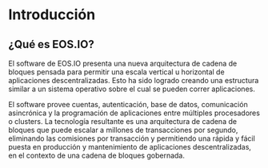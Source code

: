 # Introducción

## ¿Qué es EOS.IO?

El software de EOS.IO presenta una nueva arquitectura de cadena de bloques pensada para permitir una escala vertical u horizontal de aplicaciones descentralizadas. Esto ha sido logrado creando una estructura similar a un sistema operativo sobre el cual se pueden correr aplicaciones. 

El software provee cuentas, autenticación, base de datos, comunicación asincrónica y la programación de aplicaciones entre múltiples procesadores o clusters. La tecnología resultante es una arquitectura de cadena de bloques que puede escalar a millones de transacciones por segundo, eliminando las comisiones por transacción y permitiendo una rápida y fácil puesta en producción y mantenimiento de aplicaciones descentralizadas, en el contexto de una cadena de bloques gobernada.






